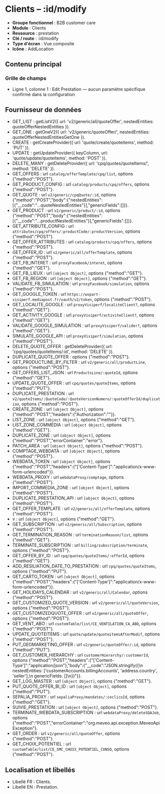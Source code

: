 # Clients – :id/modify

- **Groupe fonctionnel** : B2B customer care
- **Module** : Clients
- **Ressource** : prestation
- **Clé / route** : :id/modify
- **Type d'écran** : Vue composite
- **Icône** : AddLocation

## Contenu principal
### Grille de champs
- Ligne 1, colonne 1 : Edit Prestation — aucun paramètre spécifique confirmé dans la configuration

## Fournisseur de données
- GET_LIST : getListV2({
  url: 'v2/generic/all/quoteOffer',
  nestedEntities: quoteOfferNestedEntities
}).
- GET_ONE : getOneV2({
  url: 'v2/generic/quoteOffer/',
  nestedEntities: quoteOfferNestedEntitiesGetOne
}).
- CREATE : getCreateProvider({
  url: 'quote/create/quoteitems',
  method: 'PUT'
}).
- UPDATE : getUpdateProvider({
  keyColumn,
  url: 'quote/update/quoteitems',
  method: 'POST'
}).
- DELETE_MANY : getDeleteProvider({
  url: 'cpq/quotes/quoteItems/',
  method: 'DELETE'
}).
- GET_OFFERS : url `catalog/offerTemplate/cpq/list`, options {"method":"POST"}.
- GET_PRODUCT_CONFIG : url `catalog/products/cpq/offers`, options {"method":"POST"}.
- GET_QUOTE : url `v2/generic/cpqQuote/:id`, options {"method":"POST","body":{"nestedEntities":[{"__code":"...quoteNestedEntities"}],"genericFields":[]}}.
- GET_PRODUCT : url `v2/generic/product/:id`, options {"method":"POST","body":{"nestedEntities":[{"__code":"...productNestedEntities"}],"genericFields":[]}}.
- GET_ATTRIBUTE_CONFIG : url `attributes/cpq/offers/:productCode/:productVersion`, options {"method":"POST"}.
- GET_OFFER_ATTRIBUTES : url `catalog/products/cpq/offers`, options {"method":"POST"}.
- GET_OFFER_ID : url `v2/generic/all/offerTemplate`, options {"method":"POST"}.
- GET_FB_INTERET : url `proxyFacebook/interet`, options {"method":"GET"}.
- GET_FB_LIEUX : url `[object Object]`, options {"method":"GET"}.
- GET_FB_REGION : url `[object Object]`, options {"method":"GET"}.
- VALIDATE_FB_SIMULATION : url `proxyFacebook/simulation`, options {"method":"POST"}.
- GET_GOOGLE_TOKEN : url `https://wspart-visiperf.mediapost.fr/oauth/v2/token`, options {"method":"POST"}.
- GET_LOCALITE_GOOGLE : url `proxyVisiperf/localiteClient?`, options {"method":"GET"}.
- GET_ACTIVITY_GOOGLE : url `proxyVisiperf/activiteClient?`, options {"method":"GET"}.
- VALIDATE_GOOGLE_SIMULATION : url `proxyVisiperf/valider?`, options {"method":"GET"}.
- SIMULATE_GOOGLE_API : url `proxyVisiperf/simulation`, options {"method":"POST"}.
- DELETE_QUOTE_OFFER : getDeleteProvider({
  url: 'cpq/quotes/quoteItems/:id',
  method: 'DELETE'
}).
- DUPLICATE_QUOTE_OFFER : options {"method":"POST"}.
- GET_PRODUCTLINE_BY_FILTER : url `v2/generic/all/productLine`, options {"method":"POST"}.
- GET_OFFERS_LIST_JSON : url `ProductsLine/:quoteId`, options {"method":"GET"}.
- UPDATE_QUOTE_OFFER : url `cpq/quotes/quoteItems`, options {"method":"PUT"}.
- DUPLICATE_PRESTATION : url `v2/quoteItems/:QuoteCode/:QuoteVersionNumero/:quoteOfferId/duplication`, options {"method":"POST"}.
- CREATE_ZONE : url `[object Object]`, options {"method":"POST","headers":{"Authorization":""}}.
- LIST_ZONE : url `[object Object]`, options {"method":"GET"}.
- LIST_ZONE_COMMEDIA : url `[object Object]`, options {"method":"GET"}.
- DUPLICATE_ZONE : url `[object Object]`, options {"method":"POST","errorContainer":"error"}.
- PATCH_AREA : url `[object Object]`, options {"method":"POST"}.
- COMPTAGE_WEBDATA : url `[object Object]`, options {"method":"POST"}.
- WEBDATA_TOKEN : url `[object Object]`, options {"method":"POST","headers":{"['Content-Type']":"application/x-www-form-urlencoded"}}.
- WEBDATA_PROXY : url `webdataProxy/comptage`, options {"method":"POST"}.
- IMPORT_COMMEDIA_ZONE : url `[object Object]`, options {"method":"POST"}.
- DUPLICATE_PRESTATION_API : url `[object Object]`, options {"method":"POST"}.
- GET_OFFER_TEMPLATE : url `v2/generic/all/offerTemplate`, options {"method":"POST"}.
- v : url `[object Object]`, options {"method":"GET"}.
- GET_SUBSCRIPTION : url `v2/generic/all/Subscription`, options {"method":"POST"}.
- GET_TERMINATION_REASON : url `terminationReason/list`, options {"method":"GET"}.
- TERMINATE_SUBSCRIPTION : url `billing/subscription/terminate`, options {"method":"POST"}.
- GET_OFFER_BY_ID : url `cpq/quotes/quoteItems/:offerId`, options {"method":"GET"}.
- ADD_RESILIATION_DATE_TO_PRESTATION : url `cpq/quotes/quoteItems`, options {"method":"PUT"}.
- GET_CARTO_TOKEN : url `[object Object]`, options {"method":"POST","headers":{"['Content-Type']":"application/x-www-form-urlencoded"}}.
- GET_HOLIDAYS_CALENDAR : url `v2/generic/all/Calendar`, options {"method":"POST"}.
- GET_CUSTOMIZED_QUOTE_VERSION : url `v2/generic/all/quoteVersion`, options {"method":"POST"}.
- GET_CUSTOMIZEDQUOTE_OFFER : url `v2/generic/all/quoteOffer`, options {"method":"POST"}.
- GET_VENT_ABO : url `customTable/list/CE_VENTILATION_CA_ABO`, options {"method":"POST"}.
- UPDATE_QUOTEITEMS : url `quote/update/quoteitemsAfterModif`, options {"method":"POST"}.
- PUT_GEOMARKETING_OFFER : url `v2/generic/quoteOffer/:id`, options {"method":"PUT"}.
- GET_CUSTOMER_HIERARCHY : url `customerHierarchy/:customerId`, options {"method":"POST","headers":{"['Content-Type']":"application/json"},"body":{"__code":"JSON.stringify({\n  nestedEntities: ['customerAccounts.billingAccounts', 'address.country', 'seller'],\n  genericFields: []\n})"}}.
- GET_LOG_MASTER : url `[object Object]`, options {"method":"GET"}.
- PUT_QUOTE_OFFER_BI_ID : url `[object Object]`, options {"method":"PUT"}.
- SEPALIA_PROXY : url `sepaliaProxy/mandates/:coclicoId`, options {"method":"GET"}.
- SUIVIE_PRESTATION : url `[object Object]`, options {"method":"POST"}.
- TERMINATE_WEBDATA_SUBSCRIPTION : url `webdataProxy/deleteSQAJob`, options {"method":"POST","errorContainer":"org.meveo.api.exception.MeveoApiException"}.
- GET_ORDER : url `v2/generic/all/quoteOffer`, options {"method":"POST"}.
- GET_CHOIX_POTENTIEL : url `customTable/list/CE_SMC_CHOIX_POTENTIEL_CONSO`, options {"method":"POST"}.

## Localisation et libellés
- Libellé FR : Clients.
- Libellé EN : Prestation.